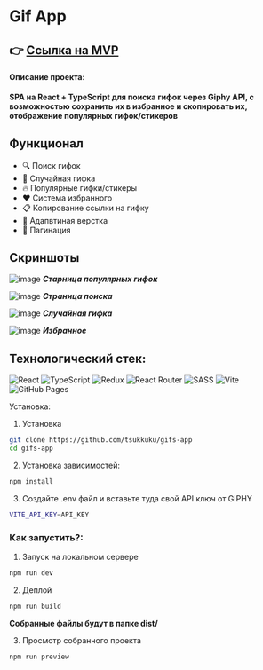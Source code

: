 # Gif App

## 👉 [Ссылка на MVP](https://tsukkuku.github.io/gifs-app/)

#### Описание проекта:
**SPA на React + TypeScript для поиска гифок через Giphy API, с возможностью сохранить их в избранное и скопировать их, отображение популярных гифок/стикеров**

## Функционал

* 🔍 Поиск гифок
* 🎲 Случайная гифка
* 🔥 Популярные гифки/стикеры
* ❤️ Система избранного
* 📋 Копирование ссылки на гифку
* 📱 Адапвтиная верстка
* 🔢 Пагинация

## Скриншоты

![image](https://github.com/user-attachments/assets/6f0172ab-bd20-4a1f-a937-111e92d982e7)
***Старница популярных гифок***

![image](https://github.com/user-attachments/assets/cb90392f-5e6c-45db-b8be-352703992e5a)
***Страница поиска***

![image](https://github.com/user-attachments/assets/cfe1b7e3-b5aa-4854-9590-7d969654b222)
***Случайная гифка***

![image](https://github.com/user-attachments/assets/ad1aeda0-c4e9-4ce1-abac-4892f68dc60d)
***Избранное***

## Технологический стек: 
![React](https://img.shields.io/badge/react-%2320232a.svg?style=for-the-badge&logo=react&logoColor=%2361DAFB) ![TypeScript](https://img.shields.io/badge/typescript-%23007ACC.svg?style=for-the-badge&logo=typescript&logoColor=white) ![Redux](https://img.shields.io/badge/redux-%23593d88.svg?style=for-the-badge&logo=redux&logoColor=white) ![React Router](https://img.shields.io/badge/React_Router-CA4245?style=for-the-badge&logo=react-router&logoColor=white) ![SASS](https://img.shields.io/badge/SASS-hotpink.svg?style=for-the-badge&logo=SASS&logoColor=white) ![Vite](https://img.shields.io/badge/vite-%23646CFF.svg?style=for-the-badge&logo=vite&logoColor=white) ![GitHub Pages](https://img.shields.io/badge/github%20pages-121013?style=for-the-badge&logo=github&logoColor=white)


Установка: 

1. Установка
```bash
git clone https://github.com/tsukkuku/gifs-app
cd gifs-app
```
2. Установка зависимостей:
```bash
npm install
```
3. Создайте .env файл и вставьте туда свой API ключ от GIPHY
```bash
VITE_API_KEY=API_KEY
```
### Как запустить?:

1. Запуск на локальном сервере
```bash
npm run dev
```

2. Деплой
```bash
npm run build
```

**Собранные файлы будут в папке dist/**

3. Просмотр собранного проекта
```bash
npm run preview
```
